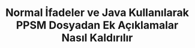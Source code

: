 ---
############################# Static ############################
layout: "auto-gen-gist"
draft: false
path: "tr/redaction/java/annotation/ppsm"
otherformats: CSV DOC DOCM DOCX DOT DOTM DOTX PDF POT POTM PPS PPSX PPT PPTM PPTX RTF XLS XLSM XLSX XLT XLTM XLTX  

############################# Head ############################
head_title: "Java içinde Normal İfade Yoluyla PPSM Ek Açıklamayı Reddet"
head_description: "GroupDocs.Redactions Java API, geliştiricilerin Java içinde normal ifadeler kullanarak PDF DOC DOCX RTF XLSX CSV PPT PPTX ve resimlerden ek açıklamaları düzeltmesine olanak tanır"

############################# Header ############################
title: "Normal İfadeler ve Java Kullanılarak PPSM Dosyadan Ek Açıklamalar Nasıl Kaldırılır"
description: "GroupDocs.Redactions Java API, normal ifadeler kullanarak kelime işlem belgeleri, çalışma sayfaları, sunular, PDFler ve resimlerdeki hassas yorumları düzeltmeye, gizlemeye veya kaldırmaya olanak tanır."

################### SubMenu/Download Button #####################
button:
    enable: true

############################# About ############################
about:
    enable: true
    title: "Yorum Temizleme nedir?"
    content: |
        Metin Redaksiyonu veya Temizleme, dijital belgelerden gizli veya istenmeyen ek açıklamaları kaldırırken belgenin geri kalanını veya onu içeren paragrafı olduğu gibi bırakma işlemidir. Redaksiyon, kullanıcıların ve kuruluşun hassas bilgilerini gizleyerek veya kalıcı olarak kaldırarak korumalarına yardımcı olur. GroupDocs.Redaction Java API'sini kullanan kullanıcılar artık kelime işlem belgeleri, çalışma sayfaları, sunular, PDF ve raster görüntü dosyalarından hassas metinleri yeniden düzenleyebilir, gizleyebilir veya kaldırabilir. API, belgelerdeki özel bilgilerin düzeltilmesi için çok çeşitli seçenekler ve yöntemler sağlar. Düzenli ifadeler, metin (muafiyet kodları) veya grafik (renkli dikdörtgenler) redaksiyonlarının kullanımı ve çok daha fazlasını kullanarak aramayı ve düzenlemeyi destekler. Öyleyse neden bir deneyip API'yi indirerek ve temel ve gelişmiş özelliklerini keşfederek belge redaksiyon sürecinizi otomatikleştirmeyesiniz?

############################# Steps ############################
steps:
    enable: true
    block:
    - title_left: "Java içinde Normal İfadeler Kullanarak PPSM Ek Açıklamayı Düzeltin"
      content_left: |
        GroupDocs.Redaction, hassas veya özel nitelikteki verileri belgelerinizden kolayca çıkarmanıza olanak tanır. En popüler redaksiyon durumu, bir açıklamayı bir belgeden kaldırmaktır. 

        Aşağıdaki kod, normal ifade kullanan bir belgeye ek açıklama redaksiyonu uygulamak için kullanılabilir. Kullanıcıların, muafiyet kodu olarak "john" ifadesini "[redacted]" ile referans vererek tüm yorumları değiştirmelerine olanak tanır,

      title_right: "PPSM Yorumdan Hassas Verileri Kaldır"
      content_right: |
        * [Redactor](https://apireference.groupdocs.com/redaction/java/com.groupdocs.redaction/Redactor) sınıfının bir örneğini oluşturun ve PPSM dosyasını yükleyin
        * [AnnotationRedaction](https://apireference.groupdocs.com/redaction/java/com.groupdocs.redaction.redactions/AnnotationRedaction) sınıfının bir örneğini oluşturun
        * AnnotationRedaction sınıfının nesnesiyle redactor.apply yöntemini çağırın
        * Değişiklikleri kaydetmek için redaktör.save yöntemini çağırın 

      gisthash: "75d727ec8cec6c416b307caeee59f44b"
      gistfile: "AnnotationRedaction.java"
      
    - title_left: "sistem gereksinimleri"
      content_left: |
        GroupDocs.Redaction for Java API'ler, tüm büyük platformlarda ve işletim sistemlerinde desteklenir. Eksiksiz sistem gereksinimleri kılavuzu için lütfen [sistem gereksinimleri](https://docs.groupdocs.com/redaction/java/system-requirements) adresini ziyaret edin Aşağıdaki kodu çalıştırmadan önce lütfen aşağıdaki önkoşulların sisteminizde yüklü olduğundan emin olun :
        * İşletim Sistemleri: Microsoft Windows, Linux, MacOS
        * Geliştirme Ortamı: NetBeans, Intellij IDEA, Eclipse vb.
        * Java Çalışma Zamanı Ortamı: J2SE 6.0 ve üstü
        * GroupDocs.Redaction for Java'un en son sürümünü [Maven]'den edinin(https://repository.groupdocs.com/webapp/#/artifacts/browse/tree/General/repo/com/groupdocs/groupdocs-redaction)
        
      title_right: "GroupDocs.Redaction Nasıl Kullanılır?"
      content_right: |
        * Kullanıcıların özel belge biçimleri ve redaksiyon türleri eklemesine izin ver
        * Hassas bilgileri kaldırmak için ek yazılım gerekmez
        * Sayfa aralığı oluşturma belgesini PDF olarak ayarlayabilme
        * Farklı meta veri türlerini yeniden düzenlemenin kolay yolu: yazar adı, sürüm, başlık, konu, açıklama ve çok daha fazlası
        * Belge bilgileri çıkarma - dosya türü, sayfa sayısı vb.

############################# Demos ############################
demos:
    enable: true
############################# About Formats ############################
about_formats:
    enable: true
############################# More Formats ############################
more_formats:
    enable: true

############################# Back to top ###############################
back_to_top:
    enable: true
---